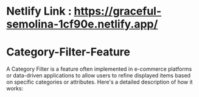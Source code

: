 # Netlify Link : https://graceful-semolina-1cf90e.netlify.app/
# Category-Filter-Feature
A Category Filter is a feature often implemented in e-commerce platforms or data-driven applications to allow users to refine displayed items based on specific categories or attributes. Here's a detailed description of how it works:
